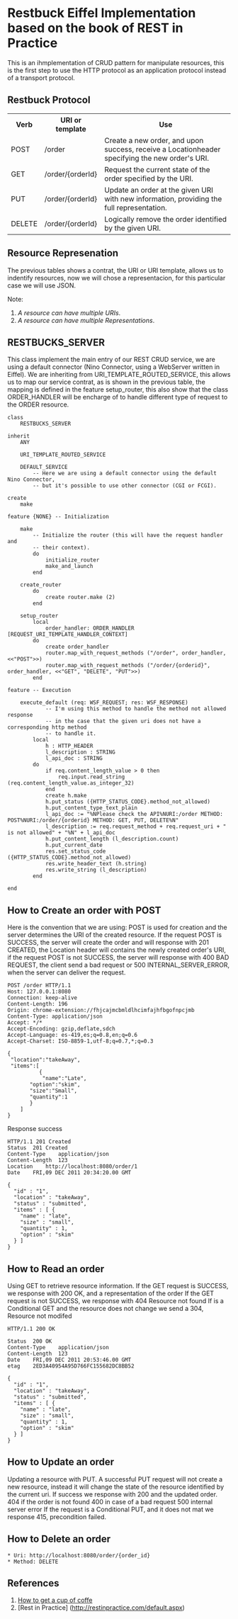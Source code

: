 Restbuck Eiffel Implementation based on the book of REST in Practice
====================================================================
This is an ihmplementation of CRUD pattern for manipulate resources, this is the first step to use
the HTTP protocol as an application protocol instead of a transport protocol.

Restbuck Protocol
-----------------

<table>
<TR><TH>Verb</TH>         <TH>URI or template</TH>     <TH>Use</TH></TR>
<TR><TD>POST</TD>         <TD>/order</TD>              <TD>Create a new order, and upon success, receive a Locationheader specifying the new order's URI.</TD></TR>
<TR><TD>GET</TD>          <TD>/order/{orderId}</TD>    <TD>Request the current state of the order specified by the URI.</TD></TR>
<TR><TD>PUT</TD>          <TD>/order/{orderId}</TD>    <TD>Update an order at the given URI with new information, providing the full representation.</TD></TR>
<TR><TD>DELETE</TD>       <TD>/order/{orderId}</TD>    <TD>Logically remove the order identified by the given URI.</TD></TR>
</table>

Resource Represenation
----------------------
The previous tables shows a contrat, the URI or URI template, allows us to indentify resources, now we will chose a 
representacion, for this particular case we will use JSON.

Note: <br/>
1. *A resource can have multiple URIs*.<br/>
2. *A resource can have multiple Representations*.<br/>

RESTBUCKS_SERVER
----------------
This class implement the main entry of our REST CRUD service, we are using a default connector (Nino Connector, 
using a WebServer written in Eiffel).
We are inheriting from URI_TEMPLATE_ROUTED_SERVICE, this allows us to map our service contrat, as is shown in the previous
table, the mapping is defined in the feature setup_router, this also show that the class ORDER_HANDLER will be encharge
of to handle different type of request to the ORDER resource.


	class
		RESTBUCKS_SERVER
	
	inherit
		ANY
	
		URI_TEMPLATE_ROUTED_SERVICE
	
		DEFAULT_SERVICE
			-- Here we are using a default connector using the default Nino Connector,
			-- but it's possible to use other connector (CGI or FCGI).
	
	create
		make
	
	feature {NONE} -- Initialization
	
		make
			-- Initialize the router (this will have the request handler and 
			-- their context).
			do
				initialize_router
				make_and_launch
			end
	
		create_router
			do
				create router.make (2)
			end
	
		setup_router
			local
				order_handler: ORDER_HANDLER [REQUEST_URI_TEMPLATE_HANDLER_CONTEXT]
			do
				create order_handler
				router.map_with_request_methods ("/order", order_handler, <<"POST">>)
				router.map_with_request_methods ("/order/{orderid}", order_handler, <<"GET", "DELETE", "PUT">>)
			end
	
	feature -- Execution
	
		execute_default (req: WSF_REQUEST; res: WSF_RESPONSE)
				-- I'm using this method to handle the method not allowed response
				-- in the case that the given uri does not have a corresponding http method
				-- to handle it.
			local
				h : HTTP_HEADER
				l_description : STRING
				l_api_doc : STRING
			do
				if req.content_length_value > 0 then
					req.input.read_string (req.content_length_value.as_integer_32)
				end
				create h.make
				h.put_status ({HTTP_STATUS_CODE}.method_not_allowed)
				h.put_content_type_text_plain
				l_api_doc := "%NPlease check the API%NURI:/order METHOD: POST%NURI:/order/{orderid} METHOD: GET, PUT, DELETE%N"
				l_description := req.request_method + req.request_uri + " is not allowed" + "%N" + l_api_doc
				h.put_content_length (l_description.count)
				h.put_current_date
				res.set_status_code ({HTTP_STATUS_CODE}.method_not_allowed)
				res.write_header_text (h.string)
				res.write_string (l_description)
			end
	
	end



How to Create an order with POST
--------------------------------

Here is the convention that we are using: 
POST is used for creation and the server determines the URI of the created resource.
If the request POST is SUCCESS, the server will create the order and will response with
201 CREATED, the Location header will contains the newly created order's URI,
if the request POST is not SUCCESS, the server will response with
400 BAD REQUEST, the client send a bad request or
500 INTERNAL_SERVER_ERROR, when the server can deliver the request.

	POST /order HTTP/1.1
	Host: 127.0.0.1:8080
	Connection: keep-alive
	Content-Length: 196
	Origin: chrome-extension://fhjcajmcbmldlhcimfajhfbgofnpcjmb
	Content-Type: application/json
	Accept: */*
	Accept-Encoding: gzip,deflate,sdch
	Accept-Language: es-419,es;q=0.8,en;q=0.6
	Accept-Charset: ISO-8859-1,utf-8;q=0.7,*;q=0.3
		     
	{
	 "location":"takeAway",
	 "items":[
	          {
	           "name":"Late",
		   "option":"skim",
		   "size":"Small",
		   "quantity":1
		   }
	    ]
	}

Response success

	HTTP/1.1 201 Created
	Status	201 Created
	Content-Type	application/json
	Content-Length	123
	Location	http://localhost:8080/order/1
	Date	FRI,09 DEC 2011 20:34:20.00 GMT
	
	{
	  "id" : "1",
	  "location" : "takeAway",
	  "status" : "submitted",
	  "items" : [ {
	    "name" : "late",
	    "size" : "small",
	    "quantity" : 1,
	    "option" : "skim"
	  } ]
	}


How to Read an order
--------------------
Using GET to retrieve resource information.
If the GET request is SUCCESS, we response with 200 OK, and a representation of the order
If the GET request is not SUCCESS, we response with 404 Resource not found
If is a Conditional GET and the resource does not change we send a 304, Resource not modifed

	HTTP/1.1 200 OK
	
	Status	200 OK
	Content-Type	application/json
	Content-Length	123
	Date	FRI,09 DEC 2011 20:53:46.00 GMT
	etag	2ED3A40954A95D766FC155682DC8BB52
	
	{
	  "id" : "1",
	  "location" : "takeAway",
	  "status" : "submitted",
	  "items" : [ {
	    "name" : "late",
	    "size" : "small",
	    "quantity" : 1,
	    "option" : "skim"
	  } ]
	}



How to Update an order
----------------------
Updating a resource with PUT.
A successful PUT request will not create a new resource, instead it will change the state of the resource identified by the current uri.
If success we response with 200 and the updated order.
404 if the order is not found
400 in case of a bad request
500 internal server error
If the request is a Conditional PUT, and it does not mat we response 415, precondition failed.
 

How to Delete an order
----------------------
    * Uri: http://localhost:8080/order/{order_id}
    * Method: DELETE


References
----------
1. [How to get a cup of coffe](http://www.infoq.com/articles/webber-rest-workflow) 
2. [Rest in Practice] (http://restinpractice.com/default.aspx)
